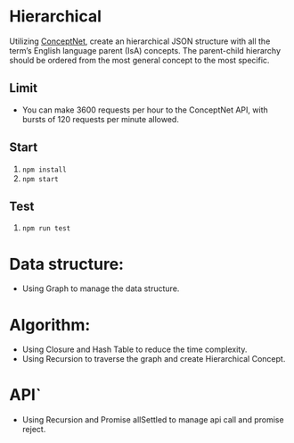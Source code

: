 # Hierarchical

Utilizing [ConceptNet](https://github.com/commonsense/conceptnet5/wiki/API),
create an hierarchical JSON structure with all the term’s English language
parent (IsA) concepts. The parent-child hierarchy should be ordered from the
most general concept to the most specific.

## Limit

- You can make 3600 requests per hour to the ConceptNet API, with bursts of 120
  requests per minute allowed.

## Start

1. `npm install`
2. `npm start`

## Test

1. `npm run test`

# Data structure:

- Using Graph to manage the data structure.

# Algorithm:

- Using Closure and Hash Table to reduce the time complexity.
- Using Recursion to traverse the graph and create Hierarchical Concept.

# API`

- Using Recursion and Promise allSettled to manage api call and promise reject.
